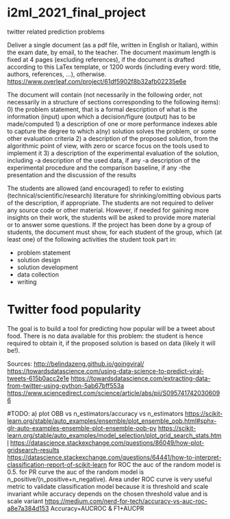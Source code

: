 # i2ml_2021_final_project
twitter related prediction problems

Deliver a single document (as a pdf file, written in English or Italian), within the exam date, by email, to the teacher. The document maximum length is fixed at 4 pages (excluding references), if the document is drafted according to this LaTex template, or 1200 words (including every word: title, authors, references, …), otherwise.
https://www.overleaf.com/project/61df5902f8b32afb02235e6e

The document will contain (not necessarily in the following order, not necessarily in a structure of sections corresponding to the following items):
    0) the problem statement, that is a formal description of what is the information (input) upon which a decision/figure (output) has to be made/computed
    1) a description of one or more performance indexes able to capture the degree to which a(ny) solution solves the problem, or some other evaluation criteria
    2) a description of the proposed solution, from the algorithmic point of view, with zero or scarce focus on the tools used to implement it
    3) a description of the experimental evaluation of the solution, including
        -a description of the used data, if any
        -a description of the experimental procedure and the comparison baseline, if any
        -the presentation and the discussion of the results

The students are allowed (and encouraged) to refer to existing (technical/scientific/research) literature for shrinking/omitting obvious parts of the description, if appropriate. The students are not required to deliver any source code or other material. However, if needed for gaining more insights on their work, the students will be asked to provide more material or to answer some questions. If the project has been done by a group of students, the document must show, for each student of the group, which (at least one) of the following activities the student took part in:
   - problem statement
   - solution design
   - solution development
   - data collection
   - writing

# Twitter food popularity
The goal is to build a tool for predicting how popular will be a tweet about food. 
There is no data available for this problem: the student is hence required to obtain it, if the proposed solution is based on data (likely it will be!).

Sources:
http://belindazeng.github.io/goingviral/
https://towardsdatascience.com/using-data-science-to-predict-viral-tweets-615b0acc2e1e
https://towardsdatascience.com/extracting-data-from-twitter-using-python-5ab67bff553a
https://www.sciencedirect.com/science/article/abs/pii/S0957417420306096

#TODO:
a) plot OBB vs n_estimators/accuracy vs n_estimators 
https://scikit-learn.org/stable/auto_examples/ensemble/plot_ensemble_oob.html#sphx-glr-auto-examples-ensemble-plot-ensemble-oob-py
https://scikit-learn.org/stable/auto_examples/model_selection/plot_grid_search_stats.html
https://datascience.stackexchange.com/questions/86049/how-plot-gridsearch-results
https://datascience.stackexchange.com/questions/64441/how-to-interpret-classification-report-of-scikit-learn
for ROC the auc of the random model is 0.5.
for PR curve the auc of the random model is n_positive/(n_positive+n_negative).
Area under ROC curve is very useful metric to validate classification model because it is threshold and scale invariant while accuracy depends on the chosen threshold value and is scale variant
https://medium.com/nerd-for-tech/accuracy-vs-auc-roc-a8e7a384d153
Accuracy+AUCROC & F1+AUCPR